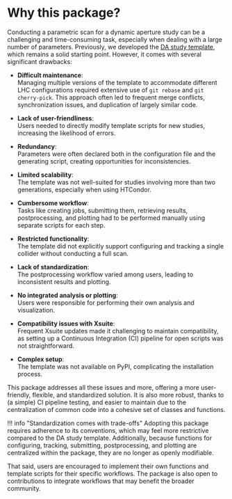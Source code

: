 # Why this package?

Conducting a parametric scan for a dynamic aperture study can be a challenging and time-consuming task, especially when dealing with a large number of parameters. Previously, we developed the [DA study template](https://github.com/xsuite/DA_study_template), which remains a solid starting point. However, it comes with several significant drawbacks:

- **Difficult maintenance**:  
  Managing multiple versions of the template to accommodate different LHC configurations required extensive use of `git rebase` and `git cherry-pick`. This approach often led to frequent merge conflicts, synchronization issues, and duplication of largely similar code.

- **Lack of user-friendliness**:  
  Users needed to directly modify template scripts for new studies, increasing the likelihood of errors.

- **Redundancy**:  
  Parameters were often declared both in the configuration file and the generating script, creating opportunities for inconsistencies.

- **Limited scalability**:  
  The template was not well-suited for studies involving more than two generations, especially when using HTCondor.

- **Cumbersome workflow**:  
  Tasks like creating jobs, submitting them, retrieving results, postprocessing, and plotting had to be performed manually using separate scripts for each step.

- **Restricted functionality**:  
  The template did not explicitly support configuring and tracking a single collider without conducting a full scan.

- **Lack of standardization**:  
  The postprocessing workflow varied among users, leading to inconsistent results and plotting.

- **No integrated analysis or plotting**:  
  Users were responsible for performing their own analysis and visualization.

- **Compatibility issues with Xsuite**:  
  Frequent Xsuite updates made it challenging to maintain compatibility, as setting up a Continuous Integration (CI) pipeline for open scripts was not straightforward.

- **Complex setup**:  
  The template was not available on PyPI, complicating the installation process.

This package addresses all these issues and more, offering a more user-friendly, flexible, and standardized solution. It is also more robust, thanks to (a simple) CI pipeline testing, and easier to maintain due to the centralization of common code into a cohesive set of classes and functions.

!!! info "Standardization comes with trade-offs"
    Adopting this package requires adherence to its conventions, which may feel more restrictive compared to the DA study template. Additionally, because functions for configuring, tracking, submitting, postprocessing, and plotting are centralized within the package, they are no longer as openly modifiable.

That said, users are encouraged to implement their own functions and template scripts for their specific workflows. The package is also open to contributions to integrate workflows that may benefit the broader community.
